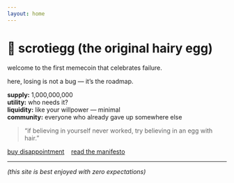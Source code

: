 ```yaml
---
layout: home
---
```


# 🥚 scrotiegg (the original hairy egg)

welcome to the first memecoin that celebrates failure.

here, losing is not a bug — it’s the roadmap.

**supply:** 1,000,000,000  
**utility:** who needs it?  
**liquidity:** like your willpower — minimal  
**community:** everyone who already gave up somewhere else

> “if believing in yourself never worked, try believing in an egg with hair.”

[buy disappointment](#) &nbsp;&nbsp; [read the manifesto](#)

---

_(this site is best enjoyed with zero expectations)_
